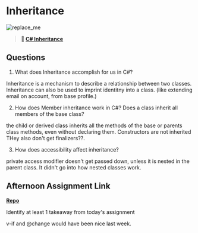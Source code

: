 # Inheritance

![replace_me](https://codeworks.blob.core.windows.net/public/assets/img/illustrations/placeholder.svg)

> **📖 [C# Inheritance](https://codeworksacademy.com/fs-student-guide/resources/wk10/04-Inheritance)**

## Questions

1. What does Inheritance accomplish for us in C#?

Inheritance is a mechanism to describe a relationship between two classes. Inheritance can also be used to imprint identitny into a class. (like extending email on account, from base profile.)

2. How does Member inheritance work in C#? Does a class inherit all members of the base class?

the child or derived class inherits all the methods of the base or parents class methods, even without declaring them. Constructors are not inherited THey also don't get finalizers??. 

3. How does accessibility affect inheritance?

private access modifier doesn't get passed down, unless it is nested in the parent class. It didn't go into how nested classes work. 


## Afternoon Assignment Link

**[Repo](https://github.com/mykealw/<ASSIGNMENT_REPO>)**

Identify at least 1 takeaway from today's assignment

v-if and @change would have been nice last week. 